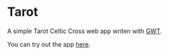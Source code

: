 Tarot
============

A simple Tarot Celtic Cross web app writen with [GWT](http://www.gwtproject.org/).

You can try out the app [here](http://simonvoid.ownit.nu/Tarot/Tarot.html).